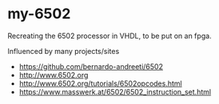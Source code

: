 # my-6502

Recreating the 6502 processor in VHDL, to be put on an fpga.

Influenced by many projects/sites
* https://github.com/bernardo-andreeti/6502
* http://www.6502.org
* http://www.6502.org/tutorials/6502opcodes.html
* https://www.masswerk.at/6502/6502_instruction_set.html
